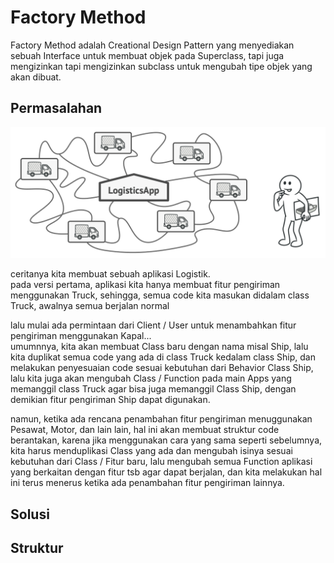 # Factory Method

Factory Method adalah Creational Design Pattern yang menyediakan sebuah Interface untuk membuat objek pada Superclass, tapi juga mengizinkan tapi mengizinkan subclass untuk mengubah tipe objek yang akan dibuat.

## Permasalahan 

![alt text](https://raw.githubusercontent.com/taufiqtab/design-pattern/main/Creational%20Pattern/Factory%20Method/img/problem1.png)

ceritanya kita membuat sebuah aplikasi Logistik. <br />
pada versi pertama, aplikasi kita hanya membuat fitur pengiriman menggunakan Truck, sehingga, semua code kita masukan didalam class Truck, awalnya semua berjalan normal <br />

lalu mulai ada permintaan dari Client / User untuk menambahkan fitur pengiriman menggunakan Kapal...<br />
umumnnya, kita akan membuat Class baru dengan nama misal Ship, lalu kita duplikat semua code yang ada di class Truck kedalam class Ship, dan melakukan penyesuaian code sesuai kebutuhan dari Behavior Class Ship, lalu kita juga akan mengubah Class / Function pada main Apps yang memanggil class Truck agar bisa juga memanggil Class Ship, dengan demikian fitur pengiriman Ship dapat digunakan. <br />

namun, ketika ada rencana penambahan fitur pengiriman menuggunakan Pesawat, Motor, dan lain lain, hal ini akan membuat struktur code berantakan, karena jika menggunakan cara yang sama seperti sebelumnya, kita harus menduplikasi Class yang ada dan mengubah isinya sesuai kebutuhan dari Class / Fitur baru, lalu mengubah semua Function aplikasi yang berkaitan dengan fitur tsb agar dapat berjalan, dan kita melakukan hal ini terus menerus ketika ada penambahan fitur pengiriman lainnya.

## Solusi



## Struktur